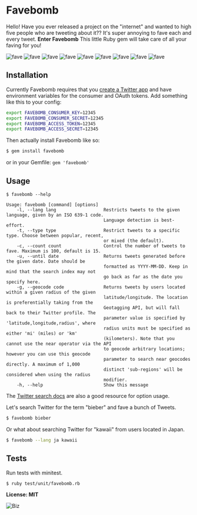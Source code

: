 # Favebomb

Hello! Have you ever released a project on the "internet" and wanted to high five people who are tweeting about it?? It's super annoying to fave each and every tweet. **Enter Favebomb** This little Ruby gem will take care of all your faving for you!

![fave](http://cl.ly/image/3W47042i2L0V/Screen%20Shot%202013-02-19%20at%203.20.30%20PM.png) ![fave](http://cl.ly/image/3W47042i2L0V/Screen%20Shot%202013-02-19%20at%203.20.30%20PM.png) ![fave](http://cl.ly/image/3W47042i2L0V/Screen%20Shot%202013-02-19%20at%203.20.30%20PM.png) ![fave](http://cl.ly/image/3W47042i2L0V/Screen%20Shot%202013-02-19%20at%203.20.30%20PM.png) ![fave](http://cl.ly/image/3W47042i2L0V/Screen%20Shot%202013-02-19%20at%203.20.30%20PM.png) ![fave](http://cl.ly/image/3W47042i2L0V/Screen%20Shot%202013-02-19%20at%203.20.30%20PM.png) ![fave](http://cl.ly/image/3W47042i2L0V/Screen%20Shot%202013-02-19%20at%203.20.30%20PM.png) ![fave](http://cl.ly/image/3W47042i2L0V/Screen%20Shot%202013-02-19%20at%203.20.30%20PM.png) ![fave](http://cl.ly/image/3W47042i2L0V/Screen%20Shot%202013-02-19%20at%203.20.30%20PM.png) 

## Installation

Currently Favebomb requires that you [create a Twitter app](https://dev.twitter.com/apps/new) and have environment variables for the consumer and OAuth tokens. Add something like this to your config:

``` bash
export FAVEBOMB_CONSUMER_KEY=12345
export FAVEBOMB_CONSUMER_SECRET=12345
export FAVEBOMB_ACCESS_TOKEN=12345
export FAVEBOMB_ACCESS_SECRET=12345
```

Then actually install Favebomb like so:

``` bash
$ gem install favebomb
```
or in your Gemfile: `gem 'favebomb'`

## Usage

```
$ favebomb --help

Usage: favebomb [command] [options]
    -l, --lang lang                  Restricts tweets to the given language, given by an ISO 639-1 code.
                                     Language detection is best-effort.
    -t, --type type                  Restrict tweets to a specific type. Choose between popular, recent,
                                     or mixed (the default).
    -c, --count count                Control the number of tweets to fave. Maximum is 100, default is 15.
    -u, --until date                 Returns tweets generated before the given date. Date should be
                                     formatted as YYYY-MM-DD. Keep in mind that the search index may not
                                     go back as far as the date you specify here.
    -g, --geocode code               Returns tweets by users located within a given radius of the given
                                     latitude/longitude. The location is preferentially taking from the
                                     Geotagging API, but will fall back to their Twitter profile. The
                                     parameter value is specified by 'latitude,longitude,radius', where
                                     radius units must be specified as either 'mi' (miles) or 'km'
                                     (kilometers). Note that you cannot use the near operator via the API
                                     to geocode arbitrary locations; however you can use this geocode
                                     parameter to search near geocodes directly. A maximum of 1,000
                                     distinct 'sub-regions' will be considered when using the radius
                                     modifier.
    -h, --help                       Show this message

```

The [Twitter search docs](https://dev.twitter.com/docs/api/1.1/get/search/tweets) are also a good resource for option usage.

Let's search Twitter for the term "bieber" and fave a bunch of Tweets.

``` bash
$ favebomb bieber
```

Or what about searching Twitter for "kawaii" from users located in Japan.

``` bash
$ favebomb --lang ja kawaii
```

## Tests

Run tests with minitest.

```
$ ruby test/unit/favebomb.rb
```

**License: MIT**

![Biz](http://cl.ly/image/0y3G3Q2W3J3A/Screen%20Shot%202013-02-19%20at%203.16.09%20PM.png!)

